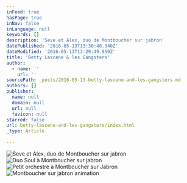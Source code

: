 ```yaml
---
inFeed: true
hasPage: true
inNav: false
inLanguage: null
keywords: []
description: 'Seve et Alex, duo de Montboucher sur jabron'
datePublished: '2016-05-13T13:30:48.340Z'
dateModified: '2016-05-13T13:29:49.950Z'
title: 'Betty Lascene & les Gangsters'
author:
  - name: ''
    url: ''
sourcePath: _posts/2016-05-13-betty-lascene-and-les-gangsters.md
authors: []
publisher:
  name: null
  domain: null
  url: null
  favicon: null
starred: false
url: betty-lascene-and-les-gangsters/index.html
_type: Article

---
```

![Seve et Alex, duo de Montboucher sur jabron](https://the-grid-user-content.s3-us-west-2.amazonaws.com/961a62e3-01f3-4bf1-946a-64c5771ced99.jpg)
![Duo Soul à Montboucher sur jabron](https://the-grid-user-content.s3-us-west-2.amazonaws.com/36001018-c5a6-4999-8a03-a77ad2048ae1.jpg)
![Petit orchestre à Montboucher sur Jabron](https://the-grid-user-content.s3-us-west-2.amazonaws.com/2d3d00af-cadb-4f29-8e9f-8df5f104f5d6.jpg)
![Montboucher sur jabron animation](https://the-grid-user-content.s3-us-west-2.amazonaws.com/e8d3c4ab-05b9-4343-a464-17d501d35845.jpg)